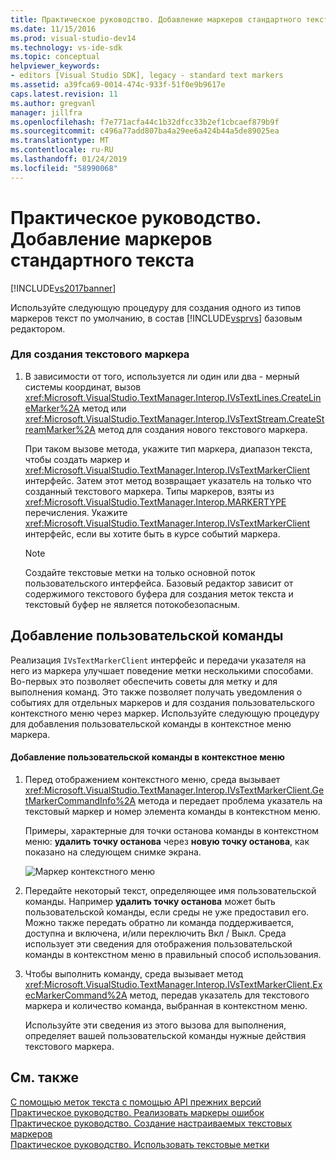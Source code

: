 ```yaml
---
title: Практическое руководство. Добавление маркеров стандартного текста | Документация Майкрософт
ms.date: 11/15/2016
ms.prod: visual-studio-dev14
ms.technology: vs-ide-sdk
ms.topic: conceptual
helpviewer_keywords:
- editors [Visual Studio SDK], legacy - standard text markers
ms.assetid: a39fca69-0014-474c-933f-51f0e9b9617e
caps.latest.revision: 11
ms.author: gregvanl
manager: jillfra
ms.openlocfilehash: f7e771acfa44c1b32dfcc33b2ef1cbcaef879b9f
ms.sourcegitcommit: c496a77add807ba4a29ee6a424b44a5de89025ea
ms.translationtype: MT
ms.contentlocale: ru-RU
ms.lasthandoff: 01/24/2019
ms.locfileid: "58990068"
---
```

# <a name="how-to-add-standard-text-markers"></a>Практическое руководство. Добавление маркеров стандартного текста
[!INCLUDE[vs2017banner](../includes/vs2017banner.md)]

Используйте следующую процедуру для создания одного из типов маркеров текст по умолчанию, в состав [!INCLUDE[vsprvs](../includes/vsprvs-md.md)] базовым редактором.  
  
### <a name="to-create-a-text-marker"></a>Для создания текстового маркера  
  
1.  В зависимости от того, используется ли один или два - мерный системы координат, вызов <xref:Microsoft.VisualStudio.TextManager.Interop.IVsTextLines.CreateLineMarker%2A> метод или <xref:Microsoft.VisualStudio.TextManager.Interop.IVsTextStream.CreateStreamMarker%2A> метод для создания нового текстового маркера.  
  
     При таком вызове метода, укажите тип маркера, диапазон текста, чтобы создать маркер и <xref:Microsoft.VisualStudio.TextManager.Interop.IVsTextMarkerClient> интерфейс. Затем этот метод возвращает указатель на только что созданный текстового маркера. Типы маркеров, взяты из <xref:Microsoft.VisualStudio.TextManager.Interop.MARKERTYPE> перечисления. Укажите <xref:Microsoft.VisualStudio.TextManager.Interop.IVsTextMarkerClient> интерфейс, если вы хотите быть в курсе событий маркера.  
  
    > [!NOTE]
    >  Создайте текстовые метки на только основной поток пользовательского интерфейса. Базовый редактор зависит от содержимого текстового буфера для создания меток текста и текстовый буфер не является потокобезопасным.  
  
## <a name="adding-a-custom-command"></a>Добавление пользовательской команды  
 Реализация `IVsTextMarkerClient` интерфейс и передачи указателя на него из маркера улучшает поведение метки несколькими способами. Во-первых это позволяет обеспечить советы для метку и для выполнения команд. Это также позволяет получать уведомления о событиях для отдельных маркеров и для создания пользовательского контекстного меню через маркер. Используйте следующую процедуру для добавления пользовательской команды в контекстное меню маркера.  
  
#### <a name="to-add-a-custom-command-to-the-context-menu"></a>Добавление пользовательской команды в контекстное меню  
  
1.  Перед отображением контекстного меню, среда вызывает <xref:Microsoft.VisualStudio.TextManager.Interop.IVsTextMarkerClient.GetMarkerCommandInfo%2A> метода и передает проблема указатель на текстовый маркер и номер элемента команды в контекстном меню.  
  
     Примеры, характерные для точки останова команды в контекстном меню: **удалить точку останова** через **новую точку останова**, как показано на следующем снимке экрана.  
  
     ![Маркер контекстного меню](../extensibility/media/vsmarkercontextmenu.gif "vsMarkercontextmenu")  
  
2.  Передайте некоторый текст, определяющее имя пользовательской команды. Например **удалить точку останова** может быть пользовательской команды, если среды не уже предоставил его. Можно также передать обратно ли команда поддерживается, доступна и включена, и/или переключить Вкл / Выкл. Среда использует эти сведения для отображения пользовательской команды в контекстном меню в правильный способ использования.  
  
3.  Чтобы выполнить команду, среда вызывает метод <xref:Microsoft.VisualStudio.TextManager.Interop.IVsTextMarkerClient.ExecMarkerCommand%2A> метод, передав указатель для текстового маркера и количество команда, выбранная в контекстном меню.  
  
     Используйте эти сведения из этого вызова для выполнения, определяет вашей пользовательской команды нужные действия текстового маркера.  
  
## <a name="see-also"></a>См. также  
 [С помощью меток текста с помощью API прежних версий](../extensibility/using-text-markers-with-the-legacy-api.md)   
 [Практическое руководство. Реализовать маркеры ошибок](../extensibility/how-to-implement-error-markers.md)   
 [Практическое руководство. Создание настраиваемых текстовых маркеров](../extensibility/how-to-create-custom-text-markers.md)   
 [Практическое руководство. Использовать текстовые метки](../extensibility/how-to-use-text-markers.md)
